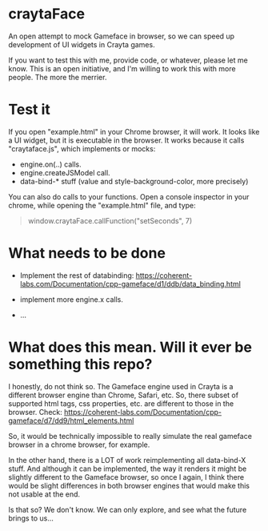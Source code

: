 # craytaFace

An open attempt to mock Gameface in browser, so we can speed up development of UI widgets in Crayta games.

If you want to test this with me, provide code, or whatever, please let me know. This is an open initiative, and I'm willing to work this with more people. The more the merrier.

# Test it

If you open "example.html" in your Chrome browser, it will work. It looks like a UI widget, but
it is executable in the browser. It works because it calls "craytaface.js", which implements or mocks:

- engine.on(..) calls.
- engine.createJSModel call.
- data-bind-* stuff (value and style-background-color, more precisely)

You can also do calls to your functions. Open a console inspector in your chrome, while opening the "example.html" file, and type:

> window.craytaFace.callFunction("setSeconds", 7)

# What needs to be done

- Implement the rest of databinding: https://coherent-labs.com/Documentation/cpp-gameface/d1/ddb/data_binding.html

- implement more engine.x calls.

- ...

# What does this mean. Will it ever be something this repo?

I honestly, do not think so. The Gameface engine used in Crayta is a different browser engine
than Chrome, Safari, etc. So, there subset of supported html tags, css properties, etc. are
different to those in the browser. Check: https://coherent-labs.com/Documentation/cpp-gameface/d7/dd9/html_elements.html

So, it would be technically impossible to really simulate the real gameface browser in a chrome browser, for example.

In the other hand, there is a LOT of work reimplementing all data-bind-X stuff. And although it
can be implemented, the way it renders it might be slightly different to the Gameface browser, so once I again, I think there would be slight differences in both browser engines that would make this not usable at the end.

Is that so? We don't know. We can only explore, and see what the future brings to us...
